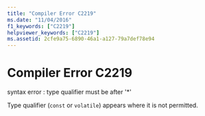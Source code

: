 ```yaml
---
title: "Compiler Error C2219"
ms.date: "11/04/2016"
f1_keywords: ["C2219"]
helpviewer_keywords: ["C2219"]
ms.assetid: 2cfe9a75-6890-46a1-a127-79a7def78e94
---
```

# Compiler Error C2219

syntax error : type qualifier must be after '*'

Type qualifier (`const` or `volatile`) appears where it is not permitted.
